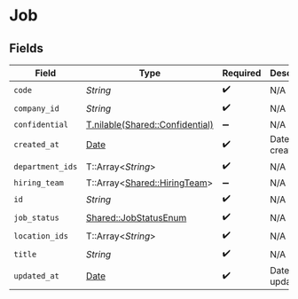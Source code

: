 # Job


## Fields

| Field                                                                  | Type                                                                   | Required                                                               | Description                                                            | Example                                                                |
| ---------------------------------------------------------------------- | ---------------------------------------------------------------------- | ---------------------------------------------------------------------- | ---------------------------------------------------------------------- | ---------------------------------------------------------------------- |
| `code`                                                                 | *String*                                                               | :heavy_check_mark:                                                     | N/A                                                                    |                                                                        |
| `company_id`                                                           | *String*                                                               | :heavy_check_mark:                                                     | N/A                                                                    |                                                                        |
| `confidential`                                                         | [T.nilable(Shared::Confidential)](../../models/shared/confidential.md) | :heavy_minus_sign:                                                     | N/A                                                                    |                                                                        |
| `created_at`                                                           | [Date](https://ruby-doc.org/stdlib-2.6.1/libdoc/date/rdoc/Date.html)   | :heavy_check_mark:                                                     | Date of creation                                                       | 2021-01-01T01:01:01.000Z                                               |
| `department_ids`                                                       | T::Array<*String*>                                                     | :heavy_check_mark:                                                     | N/A                                                                    |                                                                        |
| `hiring_team`                                                          | T::Array<[Shared::HiringTeam](../../models/shared/hiringteam.md)>      | :heavy_minus_sign:                                                     | N/A                                                                    |                                                                        |
| `id`                                                                   | *String*                                                               | :heavy_check_mark:                                                     | N/A                                                                    |                                                                        |
| `job_status`                                                           | [Shared::JobStatusEnum](../../models/shared/jobstatusenum.md)          | :heavy_check_mark:                                                     | N/A                                                                    |                                                                        |
| `location_ids`                                                         | T::Array<*String*>                                                     | :heavy_check_mark:                                                     | N/A                                                                    |                                                                        |
| `title`                                                                | *String*                                                               | :heavy_check_mark:                                                     | N/A                                                                    |                                                                        |
| `updated_at`                                                           | [Date](https://ruby-doc.org/stdlib-2.6.1/libdoc/date/rdoc/Date.html)   | :heavy_check_mark:                                                     | Date of last update                                                    | 2021-01-01T01:01:01.000Z                                               |